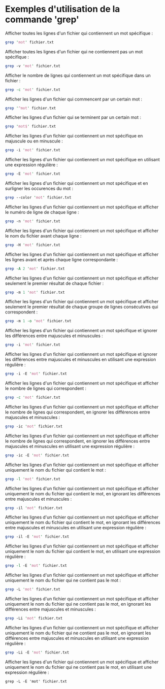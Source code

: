 # Exemples d'utilisation de la commande 'grep'

Afficher toutes les lignes d'un fichier qui contiennent un mot spécifique :

```perl
grep 'mot' fichier.txt
```

Afficher toutes les lignes d'un fichier qui ne contiennent pas un mot spécifique :

```perl
grep -v 'mot' fichier.txt
```

Afficher le nombre de lignes qui contiennent un mot spécifique dans un fichier :

```perl
grep -c 'mot' fichier.txt
```

Afficher les lignes d'un fichier qui commencent par un certain mot :

```perl
grep '^mot' fichier.txt
```

Afficher les lignes d'un fichier qui se terminent par un certain mot :

```perl
grep 'mot$' fichier.txt
```

Afficher les lignes d'un fichier qui contiennent un mot spécifique en majuscule ou en minuscule :

```perl
grep -i 'mot' fichier.txt
```

Afficher les lignes d'un fichier qui contiennent un mot spécifique en utilisant une expression régulière :

```perl
grep -E 'mot' fichier.txt
```

Afficher les lignes d'un fichier qui contiennent un mot spécifique et en surligner les occurences du mot :

```perl
grep --color 'mot' fichier.txt
```

Afficher les lignes d'un fichier qui contiennent un mot spécifique et afficher le numéro de ligne de chaque ligne :

```perl
grep -n 'mot' fichier.txt
```

Afficher les lignes d'un fichier qui contiennent un mot spécifique et afficher le nom du fichier avant chaque ligne :

```perl
grep -H 'mot' fichier.txt
```

Afficher les lignes d'un fichier qui contiennent un mot spécifique et afficher les lignes avant et après chaque ligne correspondante :

```perl
grep -A 2 'mot' fichier.txt
```

Afficher les lignes d'un fichier qui contiennent un mot spécifique et afficher seulement le premier résultat de chaque fichier :

```perl
grep -m 1 'mot' fichier.txt
```

Afficher les lignes d'un fichier qui contiennent un mot spécifique et afficher seulement le premier résultat de chaque groupe de lignes consécutives qui correspondent :

```perl
grep -m 1 -o 'mot' fichier.txt
```

Afficher les lignes d'un fichier qui contiennent un mot spécifique et ignorer les différences entre majuscules et minuscules :

```perl
grep -i 'mot' fichier.txt
```

Afficher les lignes d'un fichier qui contiennent un mot spécifique et ignorer les différences entre majuscules et minuscules en utilisant une expression régulière :

```perl
grep -i -E 'mot' fichier.txt
```

Afficher les lignes d'un fichier qui contiennent un mot spécifique et afficher le nombre de lignes qui correspondent :

```perl
grep -c 'mot' fichier.txt
```

Afficher les lignes d'un fichier qui contiennent un mot spécifique et afficher le nombre de lignes qui correspondent, en ignorer les différences entre majuscules et minuscules :

```perl
grep -ic 'mot' fichier.txt
```

Afficher les lignes d'un fichier qui contiennent un mot spécifique et afficher le nombre de lignes qui correspondent, en ignorer les différences entre majuscules et minuscules en utilisant une expression régulière :

```perl
grep -ic -E 'mot' fichier.txt
```

Afficher les lignes d'un fichier qui contiennent un mot spécifique et afficher uniquement le nom du fichier qui contient le mot :

```perl
grep -l 'mot' fichier.txt
```

Afficher les lignes d'un fichier qui contiennent un mot spécifique et afficher uniquement le nom du fichier qui contient le mot, en ignorant les différences entre majuscules et minuscules :

```perl
grep -il 'mot' fichier.txt
```

Afficher les lignes d'un fichier qui contiennent un mot spécifique et afficher uniquement le nom du fichier qui contient le mot, en ignorant les différences entre majuscules et minuscules en utilisant une expression régulière :

```perl
grep -il -E 'mot' fichier.txt
```

Afficher les lignes d'un fichier qui contiennent un mot spécifique et afficher uniquement le nom du fichier qui contient le mot, en utilisant une expression régulière :

```perl
grep -l -E 'mot' fichier.txt
```

Afficher les lignes d'un fichier qui contiennent un mot spécifique et afficher uniquement le nom du fichier qui ne contient pas le mot :

```perl
grep -L 'mot' fichier.txt
```

Afficher les lignes d'un fichier qui contiennent un mot spécifique et afficher uniquement le nom du fichier qui ne contient pas le mot, en ignorant les différences entre majuscules et minuscules :

```perl
grep -Li 'mot' fichier.txt
```

Afficher les lignes d'un fichier qui contiennent un mot spécifique et afficher uniquement le nom du fichier qui ne contient pas le mot, en ignorant les différences entre majuscules et minuscules en utilisant une expression régulière :

```perl
grep -Li -E 'mot' fichier.txt
```

Afficher les lignes d'un fichier qui contiennent un mot spécifique et afficher uniquement le nom du fichier qui ne contient pas le mot, en utilisant une expression régulière :

```
grep -L -E 'mot' fichier.txt
```
